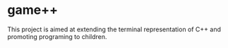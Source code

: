 # game++
This project is aimed at extending the terminal representation of C++ and promoting programing to children.
